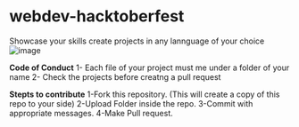 # webdev-hacktoberfest
Showcase your  skills create projects in any lannguage of your choice 
![image](https://user-images.githubusercontent.com/76660005/135761799-70c41a3d-3b53-498d-86e5-1941aa280162.png)


**Code of Conduct**
1- Each file of your project must me under a folder of your name 
2- Check the projects before creatng a pull request

**Stepts to contribute**
1-Fork this repository. (This will create a copy of this repo to your side)
2-Upload  Folder inside the repo. 
3-Commit with appropriate messages. 
4-Make Pull request.
